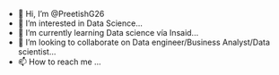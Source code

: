 - 👋 Hi, I’m @PreetishG26
- 👀 I’m interested in Data Science...
- 🌱 I’m currently learning Data science vía Insaid...
- 💞️ I’m looking to collaborate on Data engineer/Business Analyst/Data scientist...
- 📫 How to reach me ...

<!---
PreetishG26/PreetishG26 is a ✨ special ✨ repository because its `README.md` (this file) appears on your GitHub profile.
You can click the Preview link to take a look at your changes.
--->

